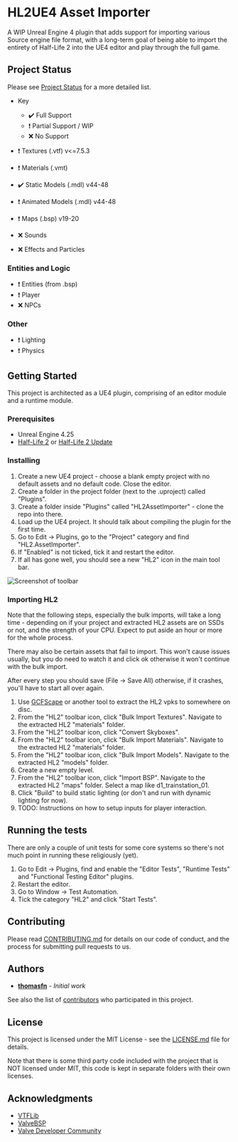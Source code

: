 # HL2UE4 Asset Importer

A WIP Unreal Engine 4 plugin that adds support for importing various Source engine file format, with a long-term goal of being able to import the entirety of Half-Life 2 into the UE4 editor and play through the full game.

## Project Status

Please see [Project Status](STATUS.md) for a more detailed list.

- Key
	- :heavy_check_mark: Full Support
	- :heavy_exclamation_mark: Partial Support / WIP
	- :x: No Support

- :heavy_exclamation_mark: Textures (.vtf) v<=7.5.3
- :heavy_exclamation_mark: Materials (.vmt)
- :heavy_check_mark: Static Models (.mdl) v44-48
- :heavy_exclamation_mark: Animated Models (.mdl) v44-48
- :heavy_exclamation_mark: Maps (.bsp) v19-20
- :x: Sounds
- :x: Effects and Particles

### Entities and Logic
	
- :heavy_exclamation_mark: Entities (from .bsp)
- :heavy_exclamation_mark: Player
- :x: NPCs

### Other

- :heavy_exclamation_mark: Lighting
- :heavy_exclamation_mark: Physics

## Getting Started

This project is architected as a UE4 plugin, comprising of an editor module and a runtime module.

### Prerequisites

- Unreal Engine 4.25
- [Half-Life 2](https://store.steampowered.com/app/220/HalfLife_2/) or [Half-Life 2 Update](https://store.steampowered.com/app/290930/HalfLife_2_Update/)

### Installing

1. Create a new UE4 project - choose a blank empty project with no default assets and no default code. Close the editor.
2. Create a folder in the project folder (next to the .uproject) called "Plugins".
3. Create a folder inside "Plugins" called "HL2AssetImporter" - clone the repo into there.
4. Load up the UE4 project. It should talk about compiling the plugin for the first time.
5. Go to Edit -> Plugins, go to the "Project" category and find "HL2.AssetImporter".
6. If "Enabled" is not ticked, tick it and restart the editor.
7. If all has gone well, you should see a new "HL2" icon in the main tool bar.

 ![Screenshot of toolbar](https://github.com/thomasfn/HL2UE4AssetImporter/raw/master/docs/toolbar1.png "Screenshot of toolbar")

### Importing HL2

Note that the following steps, especially the bulk imports, will take a long time - depending on if your project and extracted HL2 assets are on SSDs or not, and the strength of your CPU. Expect to put aside an hour or more for the whole process.

There may also be certain assets that fail to import. This won't cause issues usually, but you do need to watch it and click ok otherwise it won't continue with the bulk import.

After every step you should save (File -> Save All) otherwise, if it crashes, you'll have to start all over again.

1. Use [GCFScape](http://nemesis.thewavelength.net/?p=26) or another tool to extract the HL2 vpks to somewhere on disc.
2. From the "HL2" toolbar icon, click "Bulk Import Textures". Navigate to the extracted HL2 "materials" folder.
3. From the "HL2" toolbar icon, click "Convert Skyboxes".
4. From the "HL2" toolbar icon, click "Bulk Import Materials". Navigate to the extracted HL2 "materials" folder.
5. From the "HL2" toolbar icon, click "Bulk Import Models". Navigate to the extracted HL2 "models" folder.
6. Create a new empty level.
7. From the "HL2" toolbar icon, click "Import BSP". Navigate to the extracted HL2 "maps" folder. Select a map like d1_trainstation_01.
8. Click "Build" to build static lighting (or don't and run with dynamic lighting for now).
9. TODO: Instructions on how to setup inputs for player interaction.

## Running the tests

There are only a couple of unit tests for some core systems so there's not much point in running these religiously (yet).

1. Go to Edit -> Plugins, find and enable the "Editor Tests", "Runtime Tests" and "Functional Testing Editor" plugins.
2. Restart the editor.
3. Go to Window -> Test Automation.
4. Tick the category "HL2" and click "Start Tests".

## Contributing

Please read [CONTRIBUTING.md](https://gist.github.com/PurpleBooth/b24679402957c63ec426) for details on our code of conduct, and the process for submitting pull requests to us.

## Authors

* **[thomasfn](https://github.com/thomasfn)** - *Initial work*

See also the list of [contributors](https://github.com/your/project/contributors) who participated in this project.

## License

This project is licensed under the MIT License - see the [LICENSE.md](LICENSE.md) file for details.

Note that there is some third party code included with the project that is NOT licensed under MIT, this code is kept in separate folders with their own licenses.

## Acknowledgments

* [VTFLib](http://nemesis.thewavelength.net/index.php?c=177)
* [ValveBSP](https://github.com/ReactiioN1337/valve-bsp-parser/tree/master/ValveBSP)
* [Valve Developer Community](https://developer.valvesoftware.com/wiki/Main_Page)
